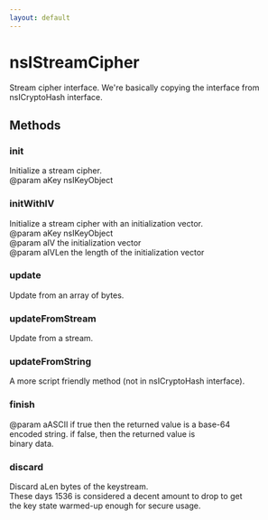 ```yaml
---
layout: default
---
```


# nsIStreamCipher #
  
Stream cipher interface.  We're basically copying the interface from  
nsICryptoHash interface.  
  

## Methods ##

### init ###
  
Initialize a stream cipher.  
@param aKey nsIKeyObject  
  

### initWithIV ###
  
Initialize a stream cipher with an initialization vector.  
@param aKey nsIKeyObject  
@param aIV the initialization vector  
@param aIVLen the length of the initialization vector  
  

### update ###
  
Update from an array of bytes.  
  

### updateFromStream ###
  
Update from a stream.  
  

### updateFromString ###
  
A more script friendly method (not in nsICryptoHash interface).  
  

### finish ###
  
@param aASCII if true then the returned value is a base-64  
       encoded string.  if false, then the returned value is  
       binary data.  
  

### discard ###
  
Discard aLen bytes of the keystream.  
These days 1536 is considered a decent amount to drop to get  
the key state warmed-up enough for secure usage.  
  
